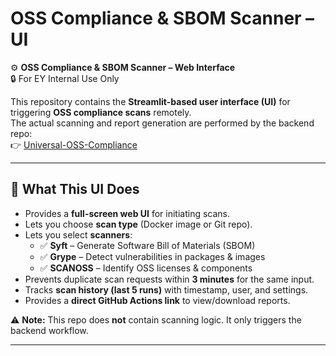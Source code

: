 # OSS Compliance & SBOM Scanner – UI

⚙️ **OSS Compliance & SBOM Scanner – Web Interface**  
🔒 For EY Internal Use Only  

This repository contains the **Streamlit-based user interface (UI)** for triggering **OSS compliance scans** remotely.  
The actual scanning and report generation are performed by the backend repo:  
👉 [Universal-OSS-Compliance](https://github.com/Bharathnelle335/Universal-OSS-Compliance)

---

## 🚀 What This UI Does
- Provides a **full-screen web UI** for initiating scans.  
- Lets you choose **scan type** (Docker image or Git repo).  
- Lets you select **scanners**:
  - ✅ **Syft** – Generate Software Bill of Materials (SBOM)  
  - ✅ **Grype** – Detect vulnerabilities in packages & images  
  - ✅ **SCANOSS** – Identify OSS licenses & components  
- Prevents duplicate scan requests within **3 minutes** for the same input.  
- Tracks **scan history (last 5 runs)** with timestamp, user, and settings.  
- Provides a **direct GitHub Actions link** to view/download reports.  

⚠️ **Note:** This repo does **not** contain scanning logic. It only triggers the backend workflow.

---